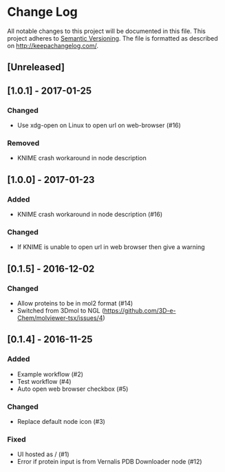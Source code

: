 # Change Log
All notable changes to this project will be documented in this file.
This project adheres to [Semantic Versioning](http://semver.org/).
The file is formatted as described on http://keepachangelog.com/.

## [Unreleased]

## [1.0.1] - 2017-01-25

### Changed

* Use xdg-open on Linux to open url on web-browser (#16)

### Removed

* KNIME crash workaround in node description

## [1.0.0] - 2017-01-23

### Added

* KNIME crash workaround in node description (#16)

### Changed

* If KNIME is unable to open url in web browser then give a warning

## [0.1.5] - 2016-12-02

### Changed

* Allow proteins to be in mol2 format (#14)
* Switched from 3Dmol to NGL (https://github.com/3D-e-Chem/molviewer-tsx/issues/4)

## [0.1.4] - 2016-11-25

### Added

* Example workflow (#2)
* Test workflow (#4)
* Auto open web browser checkbox (#5)

### Changed

* Replace default node icon (#3)

### Fixed

* UI hosted as / (#1)
* Error if protein input is from Vernalis PDB Downloader node (#12) 
